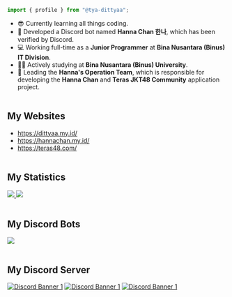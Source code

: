 ```ts
import { profile } from "@tya-dittyaa";
```
- 😎 Currently learning all things coding.
- 🎁 Developed a Discord bot named **Hanna Chan 한나**, which has been verified by Discord.
- 💻 Working full-time as a **Junior Programmer** at **Bina Nusantara (Binus) IT Division**.
- 👨‍🎓 Actively studying at **Bina Nusantara (Binus) University**.
- 👥 Leading the **Hanna's Operation Team**, which is responsible for developing the **Hanna Chan** and **Teras JKT48 Community** application project. <br /><br />

## My Websites
- https://dittyaa.my.id/
- https://hannachan.my.id/
- https://teras48.com/ <br /><br />

## My Statistics
<a href="https://github.com/tya-dittyaa/">
<img src="https://github-readme-stats.vercel.app/api?username=tya-dittyaa&show_icons=true&layout=compact&theme=dark" />
<img src="https://github-readme-stats.vercel.app/api/top-langs/?username=tya-dittyaa&layout=compact&count_private=true&langs_count=8&card_width=445&bg_color=0d1117&title_color=ffffff&text_color=ffffff&icon_color=00ff99&hide_border=true/" />
</a>
<br /><br />

## My Discord Bots
<a href="https://top.gg/bot/723092028396797982">
  <img src="https://top.gg/api/widget/723092028396797982.svg">
</a>
<br /><br />

## My Discord Server
[![Discord Banner 1](https://discord.com/api/guilds/739460799810240533/widget.png?style=banner3)](https://discord.gg/BPQBmwTemY)
[![Discord Banner 1](https://discord.com/api/guilds/941972748157206528/widget.png?style=banner3)](https://discord.gg/terasjkt48)
[![Discord Banner 1](https://discord.com/api/guilds/1222217129508606145/widget.png?style=banner3)](https://discord.gg/JcTRBFHbCu)
<br /><br />

</div>
